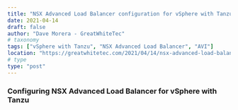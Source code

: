 ```yaml
---
title: "NSX Advanced Load Balancer configuration for vSphere with Tanzu"
date: 2021-04-14
draft: false
author: "Dave Morera - GreatWhiteTec"
# taxonomy
tags: ["vSphere with Tanzu", "NSX Advanced Load Balancer", "AVI"]
location: "https://greatwhitetec.com/2021/04/14/nsx-advanced-load-balancer-configuration-for-vsphere-with-tanzu/"
# type
type: "post"
---
```


### Configuring NSX Advanced Load Balancer for vSphere with Tanzu
